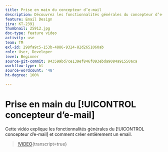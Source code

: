 ```yaml
---
title: Prise en main du concepteur d’e-mail
description: Découvrez les fonctionnalités générales du concepteur d’e-mail et comment créer entièrement un e-mail.
feature: Email Design
jira: KT-2391
thumbnail: 25912.jpg
doc-type: feature video
activity: use
team: TM
exl-id: 298fa9c5-153b-4886-9324-82d2651060ab
role: User, Developer
level: Beginner
source-git-commit: 943599bd7ce139ef846f093ebda9084a91550aca
workflow-type: ht
source-wordcount: '48'
ht-degree: 100%

---
```


# Prise en main du [!UICONTROL concepteur d’e-mail]

Cette vidéo explique les fonctionnalités générales du [!UICONTROL concepteur d’e-mail] et comment créer entièrement un email.

>[!VIDEO](https://video.tv.adobe.com/v/25912?learn=on){transcript=true}
